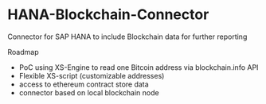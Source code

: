 # HANA-Blockchain-Connector
Connector for SAP HANA to include Blockchain data for further reporting


Roadmap

- PoC using XS-Engine to read one Bitcoin address via blockchain.info API
- Flexible XS-script (customizable addresses)
- access to ethereum contract store data
- connector based on local blockchain node
